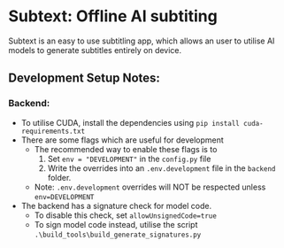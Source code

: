 # Subtext: Offline AI subtiting
Subtext is an easy to use subtitling app, which allows an user to utilise AI models to generate subtitles entirely on device.

## Development Setup Notes:
### Backend:
- To utilise CUDA, install the dependencies using `pip install cuda-requirements.txt`
- There are some flags which are useful for development
    - The recommended way to enable these flags is to 
        1. Set `env = "DEVELOPMENT"` in the `config.py` file
        2. Write the overrides into an `.env.development` file in the `backend` folder.
    - Note: `.env.development` overrides will NOT be respected unless `env=DEVELOPMENT`
- The backend has a signature check for model code.
    - To disable this check, set `allowUnsignedCode=true`
    - To sign model code instead, utilise the script `.\build_tools\build_generate_signatures.py`



